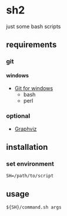 # sh2

just some bash scripts

## requirements

### git
#### windows

- [Git for windows](https://git-for-windows.github.io/)
  + bash
  + perl

### optional

- [Graphviz](http://www.graphviz.org/)

## installation

### set environment

```
SH=/path/to/script
```

## usage

```
${SH}/command.sh args
```
